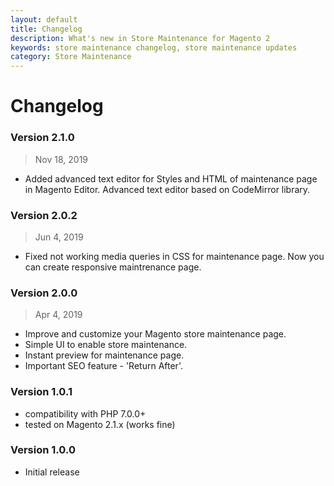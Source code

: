 ```yaml
---
layout: default
title: Changelog
description: What's new in Store Maintenance for Magento 2
keywords: store maintenance changelog, store maintenance updates
category: Store Maintenance
---
```


# Changelog

### Version 2.1.0

> Nov 18, 2019

 -  Added advanced text editor for Styles and HTML of maintenance page in Magento Editor. Advanced text editor based on CodeMirror library.

### Version 2.0.2

> Jun 4, 2019

 -  Fixed not working media queries in CSS for maintenance page. Now you can create responsive maintrenance page. 

### Version 2.0.0

> Apr 4, 2019

 -  Improve and customize your Magento store maintenance page.
 -  Simple UI to enable store maintenance.
 -  Instant preview for maintenance page.
 -  Important SEO feature - 'Return After'.

### Version 1.0.1

 -  compatibility with PHP 7.0.0+
 -  tested on Magento 2.1.x (works fine)

### Version 1.0.0

 -  Initial release
